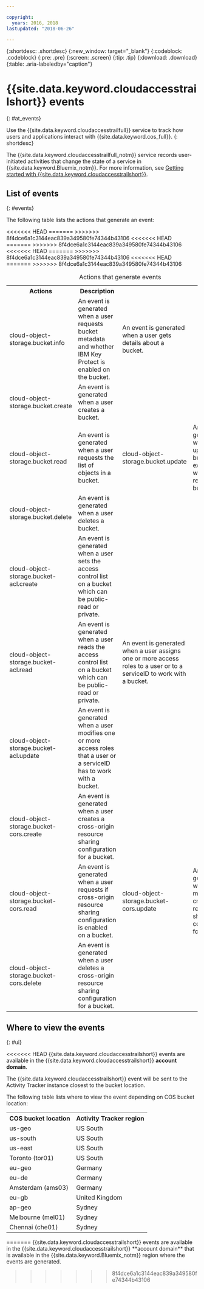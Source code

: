 ```yaml
---

copyright:
  years: 2016, 2018
lastupdated: "2018-06-26"

---
```


{:shortdesc: .shortdesc}
{:new_window: target="_blank"}
{:codeblock: .codeblock}
{:pre: .pre}
{:screen: .screen}
{:tip: .tip}
{:download: .download}
{:table: .aria-labeledby="caption"}


# {{site.data.keyword.cloudaccesstrailshort}} events
{: #at_events}

Use the {{site.data.keyword.cloudaccesstrailfull}} service to track how users and applications interact with {{site.data.keyword.cos_full}}.
{: shortdesc}

The {{site.data.keyword.cloudaccesstrailfull_notm}} service records user-initiated activities that change the state of a service in {{site.data.keyword.Bluemix_notm}}. For more information, see [Getting started with {{site.data.keyword.cloudaccesstrailshort}}](/docs/services/cloud-activity-tracker/index.html#getting-started-with-cla).



## List of events
{: #events}

The following table lists the actions that generate an event:

<table>
  <caption>Actions that generate events</caption>
  <tr>
    <th>Actions</th>
	  <th>Description</th>
  <tr>
  <tr>
    <td>cloud-object-storage.bucket.info</td>
<<<<<<< HEAD
	  <td>An event is generated when a user requests bucket metadata and whether IBM Key Protect is enabled on the bucket.</td>
=======
	  <td>An event is generated when a user gets details about a bucket.</td>
>>>>>>> 8f4dce6a1c3144eac839a349580fe74344b43106
  </tr>
  <tr>
    <td>cloud-object-storage.bucket.create</td>
	  <td>An event is generated when a user creates a bucket.</td>
  </tr>
  <tr>
<<<<<<< HEAD
    <td>cloud-object-storage.bucket.read</td>
	  <td>An event is generated when a user requests the list of objects in a bucket.</td>
=======
    <td>cloud-object-storage.bucket.update</td>
	  <td>An event is generated when a user updates a bucket, for example, when a user renames a bucket.</td>
>>>>>>> 8f4dce6a1c3144eac839a349580fe74344b43106
  </tr>
  <tr>
    <td>cloud-object-storage.bucket.delete</td>
	  <td>An event is generated when a user deletes a bucket.</td>
  </tr>
  <tr>
    <td>cloud-object-storage.bucket-acl.create</td>
<<<<<<< HEAD
	  <td>An event is generated when a user sets the access control list on a bucket which can be public-read or private.</td>
  </tr>
  <tr>
    <td>cloud-object-storage.bucket-acl.read</td>
	  <td>An event is generated when a user reads the access control list on a bucket which can be public-read or private.</td>
=======
	  <td>An event is generated when a user assigns one or more access roles to a user or to a serviceID to work with a bucket.</td>
  </tr>
  <tr>
    <td>cloud-object-storage.bucket-acl.update</td>
	  <td>An event is generated when a user modifies one or more access roles that a user or a serviceID has to work with a bucket.</td>
>>>>>>> 8f4dce6a1c3144eac839a349580fe74344b43106
  </tr>
  <tr>
    <td>cloud-object-storage.bucket-cors.create</td>
	  <td>An event is generated when a user creates a cross-origin resource sharing configuration for a bucket.</td>
  </tr>
  <tr>
<<<<<<< HEAD
    <td>cloud-object-storage.bucket-cors.read</td>
	  <td>An event is generated when a user requests if cross-origin resource sharing configuration is enabled on a bucket.</td>
=======
    <td>cloud-object-storage.bucket-cors.update</td>
	  <td>An event is generated when a user modifies a cross-origin resource sharing configuration for a bucket.</td>
>>>>>>> 8f4dce6a1c3144eac839a349580fe74344b43106
  </tr>
  <tr>
    <td>cloud-object-storage.bucket-cors.delete</td>
	  <td>An event is generated when a user deletes a cross-origin resource sharing configuration for a bucket.</td>
  </tr>
</table>



## Where to view the events
{: #ui}

<<<<<<< HEAD
{{site.data.keyword.cloudaccesstrailshort}} events are available in the {{site.data.keyword.cloudaccesstrailshort}} **account domain**.

The {{site.data.keyword.cloudaccesstrailshort}} event will be sent to the Activity Tracker instance closest to the bucket location.

The following table lists where to view the event depending on COS bucket location:

<table>
  <tr>
    <th>COS bucket location</th>
	  <th>Activity Tracker region</th>
  <tr>
  <tr>
    <td>us-geo</td>
	  <td>US South</td>
  </tr>
  <tr>
    <td>us-south</td>
    <td>US South</td>
  </tr>
  <tr>
    <td>us-east</td>
    <td>US South</td>
  </tr>
  <tr>
    <td>Toronto (tor01)</td>
    <td>US South</td>
  </tr>
  <tr>
    <td>eu-geo</td>
    <td>Germany</td>
  </tr>
  <tr>
    <td>eu-de</td>
    <td>Germany</td>
  </tr>
  <tr>
    <td>Amsterdam (ams03)</td>
    <td>Germany</td>
  </tr>
  <tr>
    <td>eu-gb</td>
    <td>United Kingdom</td>
  </tr>
  <tr>
    <td>ap-geo</td>
    <td>Sydney</td>
  </tr>
  <tr>
    <td>Melbourne (mel01)</td>
    <td>Sydney</td>
  </tr>
  <tr>
    <td>Chennai (che01)</td>
    <td>Sydney</td>
  </tr>
</table>
=======
{{site.data.keyword.cloudaccesstrailshort}} events are available in the {{site.data.keyword.cloudaccesstrailshort}} **account domain** that is available in the {{site.data.keyword.Bluemix_notm}} region where the events are generated.





>>>>>>> 8f4dce6a1c3144eac839a349580fe74344b43106
